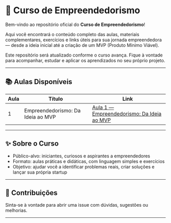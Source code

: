 # 🚀 Curso de Empreendedorismo

Bem-vindo ao repositório oficial do **Curso de Empreendedorismo**!

Aqui você encontrará o conteúdo completo das aulas, materiais complementares, exercícios e links úteis para sua jornada empreendedora — desde a ideia inicial até a criação de um MVP (Produto Mínimo Viável).

Este repositório será atualizado conforme o curso avança. Fique à vontade para acompanhar, estudar e aplicar os aprendizados no seu próprio projeto.

---

## 📚 Aulas Disponíveis

| Aula | Título | Link |
|------|--------|------|
| 1 | Empreendedorismo: Da Ideia ao MVP | [Aula 1 — Empreendedorismo: Da Ideia ao MVP](./Aula%201%20—%20Empreendedorismo:%20Da%20Ideia%20ao%20MVP.md) |

---

## ✨ Sobre o Curso

- Público-alvo: iniciantes, curiosos e aspirantes a empreendedores
- Formato: aulas práticas e didáticas, com linguagem simples e exercícios
- Objetivo: ajudar você a identificar problemas reais, criar soluções e lançar sua própria startup

---

## 📩 Contribuições

Sinta-se à vontade para abrir uma issue com dúvidas, sugestões ou melhorias.

---
